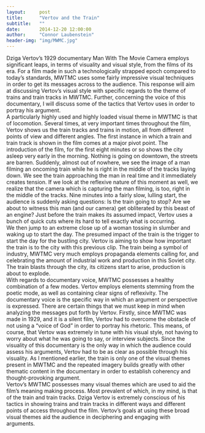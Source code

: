 ```yaml
---
layout:     post
title:      "Vertov and the Train"
subtitle:   ""
date:       2014-12-20 12:00:00
author:     "Connor Laubenstein"
header-img: "img/MWMC.jpg"
---
```


<p>Dziga Vertov’s 1929 documentary Man With The Movie Camera employs significant leaps, in terms of visuality and visual style, from the films of its era.  For a film made in such a technologically strapped epoch compared to today’s standards, MWTMC uses some fairly impressive visual techniques in order to get its messages across to the audience.  This response will aim at discussing Vertov’s visual style with specific regards to the theme of trains and train tracks in MWTMC.  Further, concerning the voice of this documentary, I will discuss some of the tactics that Vertov uses in order to portray his argument.<br>
	A particularly highly used and highly loaded visual theme in MWTMC is that of locomotion.  Several times, at very important times throughout the film, Vertov shows us the train tracks and trains in motion, all from different points of view and different angles.  The first instance in which a train and train track is shown in the film comes at a major pivot point.  The introduction of the film, for the first eight minutes or so shows the city asleep very early in the morning.  Nothing is going on downtown, the streets are barren.  Suddenly, almost out of nowhere, we see the image of a man filming an oncoming train while he is right in the middle of the tracks laying down.  We see the train approaching the man in real time and it immediately creates tension.  If we look at the reflexive nature of this moment as well, we realize that the camera which is capturing the man filming, is too, right in the middle of the tracks.  Nine minutes into a fairly slow, lulling start, the audience is suddenly asking questions:  Is the train going to stop?  Are we about to witness this man (and our camera) get obliterated by this beast of an engine?  Just before the train makes its assumed impact, Vertov uses a bunch of quick cuts where its hard to tell exactly what is occurring.<br>
	We then jump to an extreme close up of a woman tossing in slumber and waking up to start the day.  The presumed impact of the train is the trigger to start the day for the bustling city.  Vertov is aiming to show how important the train is to the city with this previous clip.  The train being a symbol of industry, MWTMC very much employs propaganda elements calling for, and celebrating the amount of industrial work and production in this Soviet city.  The train blasts through the city, its citizens start to arise, production is about to explode.<br>  
	With regards to documentary voice, MWTMC possesses a healthy combination of a few modes.  Vertov employs elements stemming from the poetic mode, as well as containing clear signs of reflexivity.  The documentary voice is the specific way in which an argument or perspective is expressed.  There are certain things that we must keep in mind when analyzing the messages put forth by Vertov.  Firstly, since MWTMC was made in 1929, and it is a silent film, Vertov had to overcome the obstacle of not using a “voice of God” in order to portray his rhetoric.  This means, of course, that Vertov was extremely in tune with his visual style, not having to worry about what he was going to say, or interview subjects.  Since the visuality of this documentary is the only way in which the audience could assess his arguments, Vertov had to be as clear as possible through his visuality.  As I mentioned earlier, the train is only one of the visual themes present in MWTMC and the repeated imagery builds greatly with other thematic content in the documentary in order to establish coherency and thought-provoking argument.<br>
	Vertov’s MWTMC possesses many visual themes which are used to aid the film’s meaning making process.  Most prevalent of which, in my mind, is that of the train and train tracks.  Dziga Vertov is extremely conscious of his tactics in showing trains and train tracks in different ways and different points of access throughout the film.  Vertov’s goals at using these broad visual themes aid the audience in deciphering and engaging with arguments.</p>
